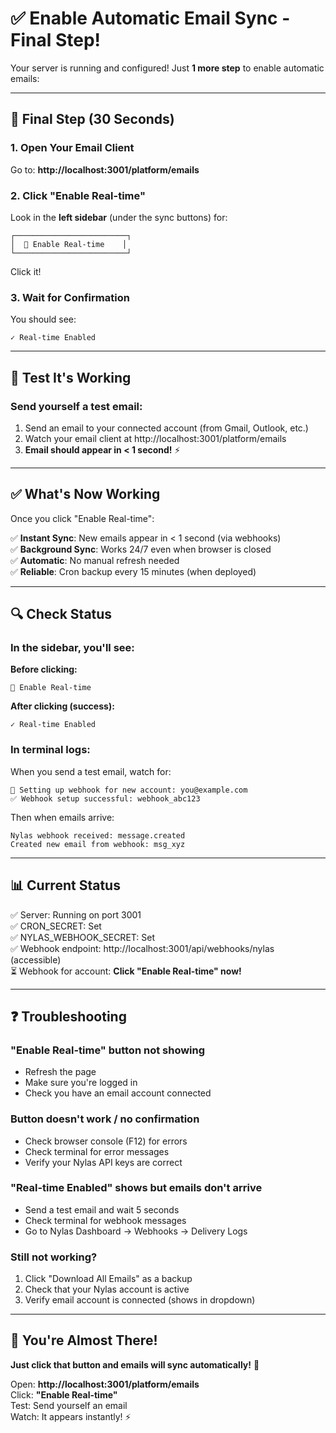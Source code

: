 # ✅ Enable Automatic Email Sync - Final Step!

Your server is running and configured! Just **1 more step** to enable automatic emails:

---

## 🚀 Final Step (30 Seconds)

### **1. Open Your Email Client**

Go to: **http://localhost:3001/platform/emails**

### **2. Click "Enable Real-time"**

Look in the **left sidebar** (under the sync buttons) for:

```
┌─────────────────────────┐
│  🔔 Enable Real-time    │
└─────────────────────────┘
```

Click it!

### **3. Wait for Confirmation**

You should see:
```
✓ Real-time Enabled
```

---

## 🧪 Test It's Working

### **Send yourself a test email:**

1. Send an email to your connected account (from Gmail, Outlook, etc.)
2. Watch your email client at http://localhost:3001/platform/emails
3. **Email should appear in < 1 second!** ⚡

---

## ✅ What's Now Working

Once you click "Enable Real-time":

✅ **Instant Sync**: New emails appear in < 1 second (via webhooks)  
✅ **Background Sync**: Works 24/7 even when browser is closed  
✅ **Automatic**: No manual refresh needed  
✅ **Reliable**: Cron backup every 15 minutes (when deployed)  

---

## 🔍 Check Status

### **In the sidebar, you'll see:**

**Before clicking:**
```
🔔 Enable Real-time
```

**After clicking (success):**
```
✓ Real-time Enabled
```

### **In terminal logs:**
When you send a test email, watch for:
```
🔔 Setting up webhook for new account: you@example.com
✅ Webhook setup successful: webhook_abc123
```

Then when emails arrive:
```
Nylas webhook received: message.created
Created new email from webhook: msg_xyz
```

---

## 📊 Current Status

✅ Server: Running on port 3001  
✅ CRON_SECRET: Set  
✅ NYLAS_WEBHOOK_SECRET: Set  
✅ Webhook endpoint: http://localhost:3001/api/webhooks/nylas (accessible)  
⏳ Webhook for account: **Click "Enable Real-time" now!**  

---

## ❓ Troubleshooting

### **"Enable Real-time" button not showing**
- Refresh the page
- Make sure you're logged in
- Check you have an email account connected

### **Button doesn't work / no confirmation**
- Check browser console (F12) for errors
- Check terminal for error messages
- Verify your Nylas API keys are correct

### **"Real-time Enabled" shows but emails don't arrive**
- Send a test email and wait 5 seconds
- Check terminal for webhook messages
- Go to Nylas Dashboard → Webhooks → Delivery Logs

### **Still not working?**
1. Click "Download All Emails" as a backup
2. Check that your Nylas account is active
3. Verify email account is connected (shows in dropdown)

---

## 🎉 You're Almost There!

**Just click that button and emails will sync automatically!** 🚀

Open: **http://localhost:3001/platform/emails**  
Click: **"Enable Real-time"**  
Test: Send yourself an email  
Watch: It appears instantly! ⚡



